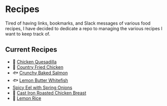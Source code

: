 # Recipes
Tired of having links, bookmarks, and Slack messages of various food recipes, I have decided
to dedicate a repo to managing the various recipes I want to keep track of.

<!-- Food emoticons: https://emojipedia.org/food-drink/ -->

## Current Recipes

- 🌮 [Chicken Quesadilla](chicken_quesadilla.md)
- 🐔 [Country Fried Chicken](country_fried_chicken.md)
- 🐟 [Crunchy Baked Salmon](crunchy_baked_salmon.md)
- 🐟 [Lemon Butter Whitefish](lemon_butter_whitefish.md)
- [Spicy Eel with Spring Onions](spicy_eel_with_spring_onions.md)
- 🐔 [Cast Iron Roasted Chicken Breast](roasted_chicken_breast.md)
- 🍚 [Lemon Rice](lemon_rice.md)
